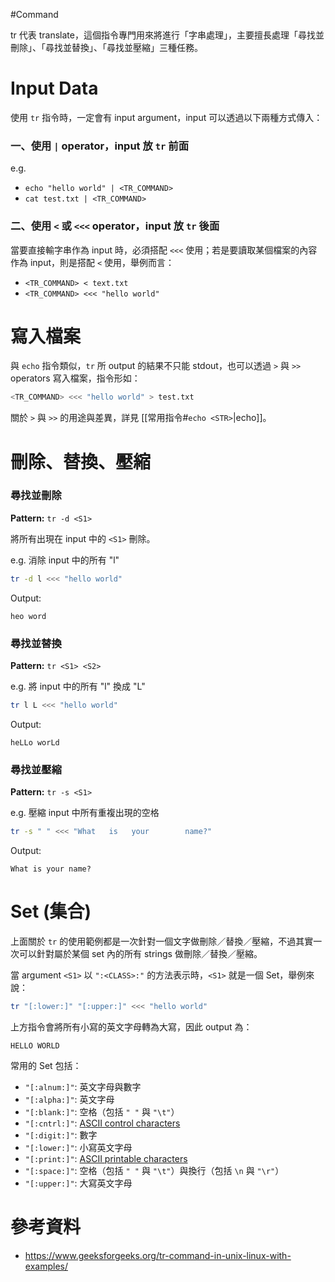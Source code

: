 #Command 

tr 代表 translate，這個指令專門用來將進行「字串處理」，主要擅長處理「尋找並刪除」、「尋找並替換」、「尋找並壓縮」三種任務。

# Input Data

使用 `tr` 指令時，一定會有 input argument，input 可以透過以下兩種方式傳入：

### 一、使用 `|` operator，input 放 `tr` 前面

e.g.

- `echo "hello world" | <TR_COMMAND>`
- `cat test.txt | <TR_COMMAND>`

### 二、使用 `<` 或 `<<<` operator，input 放 `tr` 後面

當要直接輸字串作為 input 時，必須搭配 `<<<` 使用；若是要讀取某個檔案的內容作為 input，則是搭配 `<` 使用，舉例而言：

- `<TR_COMMAND> < text.txt`
- `<TR_COMMAND> <<< "hello world"`

# 寫入檔案

與 `echo` 指令類似，`tr` 所 output 的結果不只能 stdout，也可以透過 `>` 與 `>>`
operators 寫入檔案，指令形如：

```sh
<TR_COMMAND> <<< "hello world" > test.txt
```

關於 `>` 與 `>>` 的用途與差異，詳見 [[常用指令#`echo <STR>`|echo]]。

# 刪除、替換、壓縮

### 尋找並刪除

**Pattern:** `tr -d <S1>`

將所有出現在 input 中的 `<S1>` 刪除。

e.g. 消除 input 中的所有 "l"

```bash
tr -d l <<< "hello world"
```

Output:

```plaintext
heo word
```

### 尋找並替換

**Pattern:** `tr <S1> <S2>`

e.g. 將 input 中的所有 "l" 換成 "L"

```bash
tr l L <<< "hello world"
```

Output:

```plaintext
heLLo worLd
```

### 尋找並壓縮

**Pattern:** `tr -s <S1>`

e.g. 壓縮 input 中所有重複出現的空格

```bash
tr -s " " <<< "What   is   your        name?"
```

Output:

```plaintext
What is your name?
```

# Set (集合)

上面關於 `tr` 的使用範例都是一次針對一個文字做刪除／替換／壓縮，不過其實一次可以針對屬於某個 set 內的所有 strings 做刪除／替換／壓縮。

當 argument `<S1>` 以 `":<CLASS>:"` 的方法表示時，`<S1>` 就是一個 Set，舉例來說：

```bash
tr "[:lower:]" "[:upper:]" <<< "hello world"
```

上方指令會將所有小寫的英文字母轉為大寫，因此 output 為：

```plaintext
HELLO WORLD
```

常用的 Set 包括：

- `"[:alnum:]"`: 英文字母與數字
- `"[:alpha:]"`: 英文字母
- `"[:blank:]"`: 空格（包括 `" "` 與 `"\t"`）
- `"[:cntrl:]"`: [ASCII control characters](https://www.ascii-code.com/)
- `"[:digit:]"`: 數字
- `"[:lower:]"`: 小寫英文字母
- `"[:print:]"`: [ASCII printable characters](https://www.ascii-code.com/)
- `"[:space:]"`: 空格（包括 `" "` 與 `"\t"`）與換行（包括 `\n` 與 `"\r"`）
- `"[:upper:]"`: 大寫英文字母

# 參考資料

- <https://www.geeksforgeeks.org/tr-command-in-unix-linux-with-examples/>
